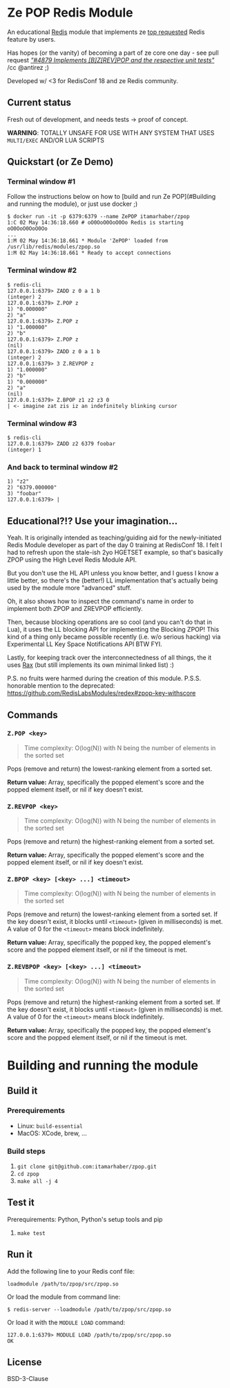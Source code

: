 # Ze POP Redis Module

An educational [Redis](https://redis.io) module that implements ze [top requested](https://github.com/antirez/redis/issues/1861) Redis feature by users.

Has hopes (or the vanity) of becoming a part of ze core one day - see pull request [_"#4879 Implements [B]Z[REV]POP and the respective unit tests"_](https://github.com/antirez/redis/pull/4879) /cc @antirez ;)

Developed w/ <3 for RedisConf 18 and ze Redis community.

## Current status

Fresh out of development, and needs tests -> proof of concept.

**WARNING**: TOTALLY UNSAFE FOR USE WITH ANY SYSTEM THAT USES `MULTI/EXEC` AND/OR LUA SCRIPTS

## Quickstart (or Ze Demo)

### Terminal window #1

Follow the instructions below on how to [build and run Ze POP](#Building and running the module), or just use docker ;)

```text
$ docker run -it -p 6379:6379 --name ZePOP itamarhaber/zpop
1:C 02 May 14:36:18.660 # oO0OoO0OoO0Oo Redis is starting oO0OoO0OoO0Oo
...
1:M 02 May 14:36:18.661 * Module 'ZePOP' loaded from /usr/lib/redis/modules/zpop.so
1:M 02 May 14:36:18.661 * Ready to accept connections
```

### Terminal window #2

```text
$ redis-cli
127.0.0.1:6379> ZADD z 0 a 1 b
(integer) 2
127.0.0.1:6379> Z.POP z
1) "0.000000"
2) "a"
127.0.0.1:6379> Z.POP z
1) "1.000000"
2) "b"
127.0.0.1:6379> Z.POP z
(nil)
127.0.0.1:6379> ZADD z 0 a 1 b
(integer) 2
127.0.0.1:6379> 3 Z.REVPOP z
1) "1.000000"
2) "b"
1) "0.000000"
2) "a"
(nil)
127.0.0.1:6379> Z.BPOP z1 z2 z3 0
| <- imagine zat zis iz an indefinitely blinking cursor
```

### Terminal window #3
```text
$ redis-cli
127.0.0.1:6379> ZADD z2 6379 foobar
(integer) 1
```

### And back to terminal window #2

```text
1) "z2"
2) "6379.000000"
3) "foobar"
127.0.0.1:6379> |
```

## Educational?!? Use your imagination...

Yeah. It is originally intended as teaching/guiding aid for the newly-initiated Redis Module developer as part of the day 0 training at RedisConf 18. I felt I had to refresh upon the stale-ish 2yo HGETSET example, so that's basically ZPOP using the High Level Redis Module API.

But you don't use the HL API unless you know better, and I guess I know a little better, so there's the (better!) LL implementation that's actually being used by the module more "advanced" stuff.

Oh, it also shows how to inspect the command's name in order to implement both ZPOP and ZREVPOP efficiently.

Then, because blocking operations are so cool (and you can't do that in Lua), it uses the LL blocking API for implementing the Blocking ZPOP! This kind of a thing only became possible recently (i.e. w/o serious hacking) via Experimental LL Key Space Notifications API BTW FYI.

Lastly, for keeping track over the interconnectedness of all things, the it uses [Rax](https://github.com/antirez/rax) (but still implements its own minimal linked list) :)

P.S. no fruits were harmed during the creation of this module.
P.S.S. honorable mention to the deprecated: https://github.com/RedisLabsModules/redex#zpop-key-withscore

## Commands

### `Z.POP <key>`
> Time complexity: O(log(N)) with N being the number of elements in the sorted set

Pops (remove and return) the lowest-ranking element from a sorted set.

**Return value:** Array, specifically the popped element's score and the popped element itself, or nil if key doesn't exist.

### `Z.REVPOP <key>`
> Time complexity: O(log(N)) with N being the number of elements in the sorted set

Pops (remove and return) the highest-ranking element from a sorted set.

**Return value:** Array, specifically the popped element's score and the popped element itself, or nil if key doesn't exist.

### `Z.BPOP <key> [<key> ...] <timeout>`
> Time complexity: O(log(N)) with N being the number of elements in the sorted set

Pops (remove and return) the lowest-ranking element from a sorted set. If the key doesn't exist, it blocks until `<timeout>` (given in milliseconds) is met. A value of 0 for the `<timeout>` means block indefinitely.

**Return value:** Array, specifically the popped key, the popped element's score and the popped element itself, or nil if the timeout is met.

### `Z.REVBPOP <key> [<key> ...] <timeout>`
> Time complexity: O(log(N)) with N being the number of elements in the sorted set

Pops (remove and return) the highest-ranking element from a sorted set. If the key doesn't exist, it blocks until `<timeout>` (given in milliseconds) is met. A value of 0 for the `<timeout>` means block indefinitely.

**Return value:** Array, specifically the popped key, the popped element's score and the popped element itself, or nil if the timeout is met.

# Building and running the module

## Build it

### Prerequirements

* Linux: `build-essential`
* MacOS: XCode, brew, ...

### Build steps

1. `git clone git@github.com:itamarhaber/zpop.git`
2. `cd zpop`
3. `make all -j 4`

## Test it

Prerequirements: Python, Python's setup tools and pip

1. `make test`

## Run it

Add the following line to your Redis conf file:

```
loadmodule /path/to/zpop/src/zpop.so
```

Or load the module from command line:

```
$ redis-server --loadmodule /path/to/zpop/src/zpop.so
```

Or load it with the `MODULE LOAD` command:

```text
127.0.0.1:6379> MODULE LOAD /path/to/zpop/src/zpop.so
OK
```

## License
BSD-3-Clause
